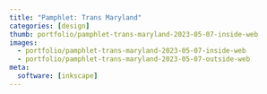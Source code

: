```yaml
---
title: "Pamphlet: Trans Maryland"
categories: [design]
thumb: portfolio/pamphlet-trans-maryland-2023-05-07-inside-web
images:
  - portfolio/pamphlet-trans-maryland-2023-05-07-inside-web
  - portfolio/pamphlet-trans-maryland-2023-05-07-outside-web
meta:
  software: [inkscape]
---
```

